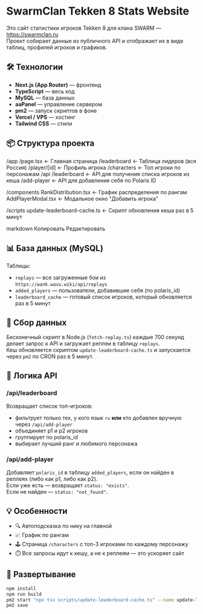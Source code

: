 # SwarmClan Tekken 8 Stats Website

Это сайт статистики игроков Tekken 8 для клана SWARM — https://swarmclan.ru  
Проект собирает данные из публичного API и отображает их в виде таблиц, профилей игроков и графиков.

## 🛠️ Технологии

- **Next.js (App Router)** — фронтенд
- **TypeScript** — весь код
- **MySQL** — база данных
- **aaPanel** — управление сервером
- **pm2** — запуск скриптов в фоне
- **Vercel / VPS** — хостинг
- **Tailwind CSS** — стили

## 📦 Структура проекта

/app
/page.tsx ← Главная страница
/leaderboard ← Таблица лидеров (вся Россия)
/player/[id] ← Профиль игрока
/characters ← Топ игроки по персонажам
/api
/leaderboard ← API для получения списка игроков из кеша
/add-player ← API для добавления себя по Polaris ID

/components
RankDistribution.tsx ← График распределения по рангам
AddPlayerModal.tsx ← Модальное окно "Добавить игрока"

/scripts
update-leaderboard-cache.ts ← Скрипт обновления кеша раз в 5 минут

markdown
Копировать
Редактировать

## 📊 База данных (MySQL)

Таблицы:

- `replays` — все загруженные бои из `https://wank.wavu.wiki/api/replays`
- `added_players` — пользователи, добавившие себя (по polaris_id)
- `leaderboard_cache` — готовый список игроков, который обновляется раз в 5 минут

## 🔁 Сбор данных

Бесконечный скрипт в Node.js (`fetch-replay.ts`) каждые 700 секунд делает запрос к API и загружает реплеи в таблицу `replays`.  
Кеш обновляется скриптом `update-leaderboard-cache.ts` и запускается через `pm2` по CRON раз в 5 минут.

## 🧠 Логика API

### /api/leaderboard

Возвращает список топ-игроков:

- фильтрует только тех, у кого язык `ru` **или** кто добавлен вручную через `/api/add-player`
- объединяет p1 и p2 игроков
- группирует по polaris_id
- выбирает лучший ранг и любимого персонажа

### /api/add-player

Добавляет `polaris_id` в таблицу `added_players`, если он найден в реплеях (либо как p1, либо как p2).  
Если уже есть — возвращает `status: "exists"`.  
Если не найден — `status: "not_found"`.

## 💡 Особенности

- 🔍 Автоподсказка по нику на главной
- 📈 График по рангам
- 🕹️ Страница `/characters` с топ-3 игроками по каждому персонажу
- ⏱️ Все запросы идут к кешу, а не к реплеям — это ускоряет сайт

## 🚀 Развертывание

```bash
npm install
npm run build
pm2 start "npx tsx scripts/update-leaderboard-cache.ts" --name update-leaderboard-cache --cron "*/5 * * * *"
pm2 save